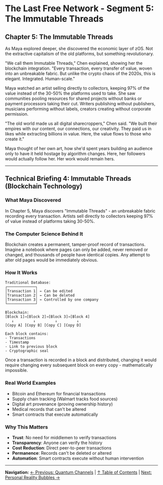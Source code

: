 # The Last Free Network - Segment 5: The Immutable Threads

## Chapter 5: The Immutable Threads

As Maya explored deeper, she discovered the economic layer of zOS. Not the extractive capitalism of the old platforms, but something revolutionary.

"We call them Immutable Threads," Chen explained, showing her the blockchain integration. "Every transaction, every transfer of value, woven into an unbreakable fabric. But unlike the crypto chaos of the 2020s, this is elegant. Integrated. Human-scale."

Maya watched an artist selling directly to collectors, keeping 97% of the value instead of the 30-50% the platforms used to take. She saw communities pooling resources for shared projects without banks or payment processors taking their cut. Writers publishing without publishers, musicians performing without labels, creators creating without corporate permission.

"The old world made us all digital sharecroppers," Chen said. "We built their empires with our content, our connections, our creativity. They paid us in likes while extracting billions in value. Here, the value flows to those who create it."

Maya thought of her own art, how she'd spent years building an audience only to have it held hostage by algorithm changes. Here, her followers would actually follow her. Her work would remain hers.

---

## Technical Briefing 4: Immutable Threads (Blockchain Technology)

### What Maya Discovered
In Chapter 5, Maya discovers "Immutable Threads" - an unbreakable fabric recording every transaction. Artists sell directly to collectors keeping 97% of value instead of platforms taking 30-50%.

### The Computer Science Behind It
Blockchain creates a permanent, tamper-proof record of transactions. Imagine a notebook where pages can only be added, never removed or changed, and thousands of people have identical copies. Any attempt to alter old pages would be immediately obvious.

### How It Works
```
Traditional Database:
┌─────────────┐
│Transaction 1│ ← Can be edited
│Transaction 2│ ← Can be deleted  
│Transaction 3│ ← Controlled by one company
└─────────────┘

Blockchain:
[Block 1]→[Block 2]→[Block 3]→[Block 4]
   ↓         ↓         ↓         ↓
[Copy A] [Copy B] [Copy C] [Copy D]

Each block contains:
- Transactions
- Timestamp
- Link to previous block
- Cryptographic seal
```

Once a transaction is recorded in a block and distributed, changing it would require changing every subsequent block on every copy - mathematically impossible.

### Real World Examples
- Bitcoin and Ethereum for financial transactions
- Supply chain tracking (Walmart tracks food sources)
- Digital art provenance (proving ownership history)
- Medical records that can't be altered
- Smart contracts that execute automatically

### Why This Matters
- **Trust**: No need for middlemen to verify transactions
- **Transparency**: Anyone can verify the history
- **Cost Reduction**: Direct peer-to-peer transactions
- **Permanence**: Records can't be deleted or altered
- **Automation**: Smart contracts execute without human intervention

---

**Navigation:**
[← Previous: Quantum Channels](./04-quantum-channels.md) | [↑ Table of Contents](./README.md) | [Next: Personal Reality Bubbles →](./06-personal-reality-bubbles.md)